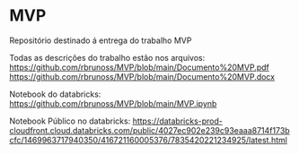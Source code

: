 # MVP
Repositório destinado á entrega do trabalho MVP

Todas as descrições do trabalho estão nos arquivos:
https://github.com/rbrunoss/MVP/blob/main/Documento%20MVP.pdf
https://github.com/rbrunoss/MVP/blob/main/Documento%20MVP.docx

Notebook do databricks:
https://github.com/rbrunoss/MVP/blob/main/MVP.ipynb

Notebook Público no databricks:
https://databricks-prod-cloudfront.cloud.databricks.com/public/4027ec902e239c93eaaa8714f173bcfc/1469963717940350/416721160005376/7835420221234925/latest.html
